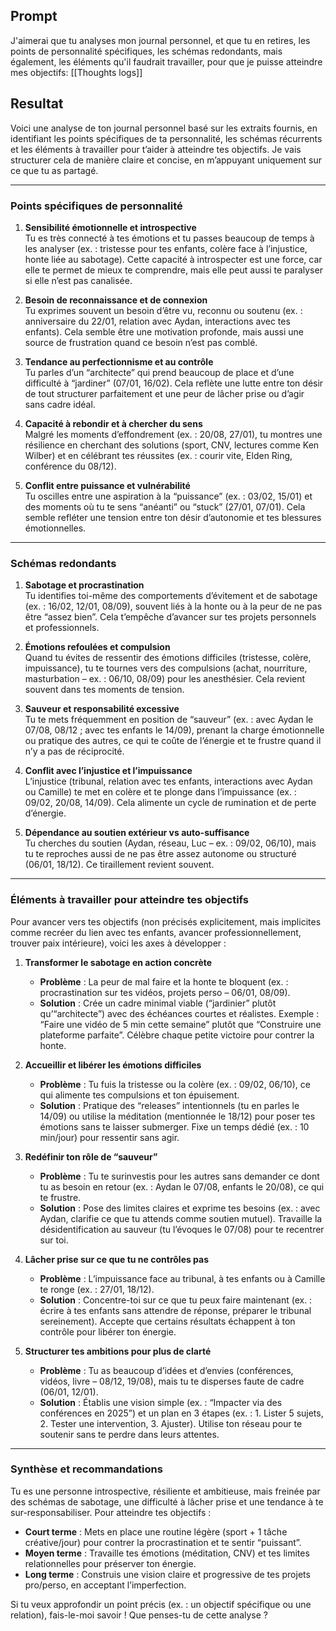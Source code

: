 
## Prompt

J'aimerai que tu analyses mon journal personnel, et que tu en retires, les points de personnalité spécifiques, les schémas redondants, mais également, les éléments qu'il faudrait travailler, pour que je puisse atteindre mes objectifs:
[[Thoughts logs]]

## Resultat

Voici une analyse de ton journal personnel basé sur les extraits fournis, en identifiant les points spécifiques de ta personnalité, les schémas récurrents et les éléments à travailler pour t’aider à atteindre tes objectifs. Je vais structurer cela de manière claire et concise, en m’appuyant uniquement sur ce que tu as partagé.

---

### **Points spécifiques de personnalité**
1. **Sensibilité émotionnelle et introspective**  
   Tu es très connecté à tes émotions et tu passes beaucoup de temps à les analyser (ex. : tristesse pour tes enfants, colère face à l’injustice, honte liée au sabotage). Cette capacité à introspecter est une force, car elle te permet de mieux te comprendre, mais elle peut aussi te paralyser si elle n’est pas canalisée.

2. **Besoin de reconnaissance et de connexion**  
   Tu exprimes souvent un besoin d’être vu, reconnu ou soutenu (ex. : anniversaire du 22/01, relation avec Aydan, interactions avec tes enfants). Cela semble être une motivation profonde, mais aussi une source de frustration quand ce besoin n’est pas comblé.

3. **Tendance au perfectionnisme et au contrôle**  
   Tu parles d’un “architecte” qui prend beaucoup de place et d’une difficulté à “jardiner” (07/01, 16/02). Cela reflète une lutte entre ton désir de tout structurer parfaitement et une peur de lâcher prise ou d’agir sans cadre idéal.

4. **Capacité à rebondir et à chercher du sens**  
   Malgré les moments d’effondrement (ex. : 20/08, 27/01), tu montres une résilience en cherchant des solutions (sport, CNV, lectures comme Ken Wilber) et en célébrant tes réussites (ex. : courir vite, Elden Ring, conférence du 08/12).

5. **Conflit entre puissance et vulnérabilité**  
   Tu oscilles entre une aspiration à la “puissance” (ex. : 03/02, 15/01) et des moments où tu te sens “anéanti” ou “stuck” (27/01, 07/01). Cela semble refléter une tension entre ton désir d’autonomie et tes blessures émotionnelles.

---

### **Schémas redondants**
1. **Sabotage et procrastination**  
   Tu identifies toi-même des comportements d’évitement et de sabotage (ex. : 16/02, 12/01, 08/09), souvent liés à la honte ou à la peur de ne pas être “assez bien”. Cela t’empêche d’avancer sur tes projets personnels et professionnels.

2. **Émotions refoulées et compulsion**  
   Quand tu évites de ressentir des émotions difficiles (tristesse, colère, impuissance), tu te tournes vers des compulsions (achat, nourriture, masturbation – ex. : 06/10, 08/09) pour les anesthésier. Cela revient souvent dans tes moments de tension.

3. **Sauveur et responsabilité excessive**  
   Tu te mets fréquemment en position de “sauveur” (ex. : avec Aydan le 07/08, 08/12 ; avec tes enfants le 14/09), prenant la charge émotionnelle ou pratique des autres, ce qui te coûte de l’énergie et te frustre quand il n’y a pas de réciprocité.

4. **Conflit avec l’injustice et l’impuissance**  
   L’injustice (tribunal, relation avec tes enfants, interactions avec Aydan ou Camille) te met en colère et te plonge dans l’impuissance (ex. : 09/02, 20/08, 14/09). Cela alimente un cycle de rumination et de perte d’énergie.

5. **Dépendance au soutien extérieur vs auto-suffisance**  
   Tu cherches du soutien (Aydan, réseau, Luc – ex. : 09/02, 06/10), mais tu te reproches aussi de ne pas être assez autonome ou structuré (06/01, 18/12). Ce tiraillement revient souvent.

---

### **Éléments à travailler pour atteindre tes objectifs**
Pour avancer vers tes objectifs (non précisés explicitement, mais implicites comme recréer du lien avec tes enfants, avancer professionnellement, trouver paix intérieure), voici les axes à développer :

1. **Transformer le sabotage en action concrète**  
   - **Problème** : La peur de mal faire et la honte te bloquent (ex. : procrastination sur tes vidéos, projets perso – 06/01, 08/09).  
   - **Solution** : Crée un cadre minimal viable (“jardinier” plutôt qu’“architecte”) avec des échéances courtes et réalistes. Exemple : “Faire une vidéo de 5 min cette semaine” plutôt que “Construire une plateforme parfaite”. Célèbre chaque petite victoire pour contrer la honte.

2. **Accueillir et libérer les émotions difficiles**  
   - **Problème** : Tu fuis la tristesse ou la colère (ex. : 09/02, 06/10), ce qui alimente tes compulsions et ton épuisement.  
   - **Solution** : Pratique des “releases” intentionnels (tu en parles le 14/09) ou utilise la méditation (mentionnée le 18/12) pour poser tes émotions sans te laisser submerger. Fixe un temps dédié (ex. : 10 min/jour) pour ressentir sans agir.

3. **Redéfinir ton rôle de “sauveur”**  
   - **Problème** : Tu te surinvestis pour les autres sans demander ce dont tu as besoin en retour (ex. : Aydan le 07/08, enfants le 20/08), ce qui te frustre.  
   - **Solution** : Pose des limites claires et exprime tes besoins (ex. : avec Aydan, clarifie ce que tu attends comme soutien mutuel). Travaille la désidentification au sauveur (tu l’évoques le 07/08) pour te recentrer sur toi.

4. **Lâcher prise sur ce que tu ne contrôles pas**  
   - **Problème** : L’impuissance face au tribunal, à tes enfants ou à Camille te ronge (ex. : 27/01, 18/12).  
   - **Solution** : Concentre-toi sur ce que tu peux faire maintenant (ex. : écrire à tes enfants sans attendre de réponse, préparer le tribunal sereinement). Accepte que certains résultats échappent à ton contrôle pour libérer ton énergie.

5. **Structurer tes ambitions pour plus de clarté**  
   - **Problème** : Tu as beaucoup d’idées et d’envies (conférences, vidéos, livre – 08/12, 19/08), mais tu te disperses faute de cadre (06/01, 12/01).  
   - **Solution** : Établis une vision simple (ex. : “Impacter via des conférences en 2025”) et un plan en 3 étapes (ex. : 1. Lister 5 sujets, 2. Tester une intervention, 3. Ajuster). Utilise ton réseau pour te soutenir sans te perdre dans leurs attentes.

---

### **Synthèse et recommandations**
Tu es une personne introspective, résiliente et ambitieuse, mais freinée par des schémas de sabotage, une difficulté à lâcher prise et une tendance à te sur-responsabiliser. Pour atteindre tes objectifs :  
- **Court terme** : Mets en place une routine légère (sport + 1 tâche créative/jour) pour contrer la procrastination et te sentir “puissant”.  
- **Moyen terme** : Travaille tes émotions (méditation, CNV) et tes limites relationnelles pour préserver ton énergie.  
- **Long terme** : Construis une vision claire et progressive de tes projets pro/perso, en acceptant l’imperfection.

Si tu veux approfondir un point précis (ex. : un objectif spécifique ou une relation), fais-le-moi savoir ! Que penses-tu de cette analyse ?